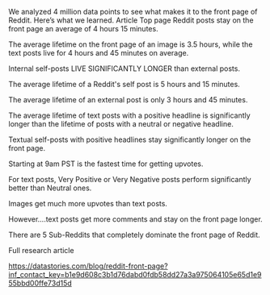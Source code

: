 We analyzed 4 million data points to see what makes it to the front page of Reddit. Here’s what we learned.
Article
Top page Reddit posts stay on the front page an average of 4 hours 15 minutes.

The average lifetime on the front page of an image is 3.5 hours, while the text posts live for 4 hours and 45 minutes on average.

Internal self-posts LIVE SIGNIFICANTLY LONGER than external posts.

The average lifetime of a Reddit's self post is 5 hours and 15 minutes.

The average lifetime of an external post is only 3 hours and 45 minutes.

The average lifetime of text posts with a positive headline is significantly longer than the lifetime of posts with a neutral or negative headline.

Textual self-posts with positive headlines stay significantly longer on the front page.

Starting at 9am PST is the fastest time for getting upvotes.

For text posts, Very Positive or Very Negative posts perform significantly better than Neutral ones.

Images get much more upvotes than text posts.

However….text posts get more comments and stay on the front page longer.

There are 5 Sub-Reddits that completely dominate the front page of Reddit.

Full research article

https://datastories.com/blog/reddit-front-page?inf_contact_key=b1e9d608c3b1d76dabd0fdb58dd27a3a975064105e65d1e955bbd00ffe73d15d
